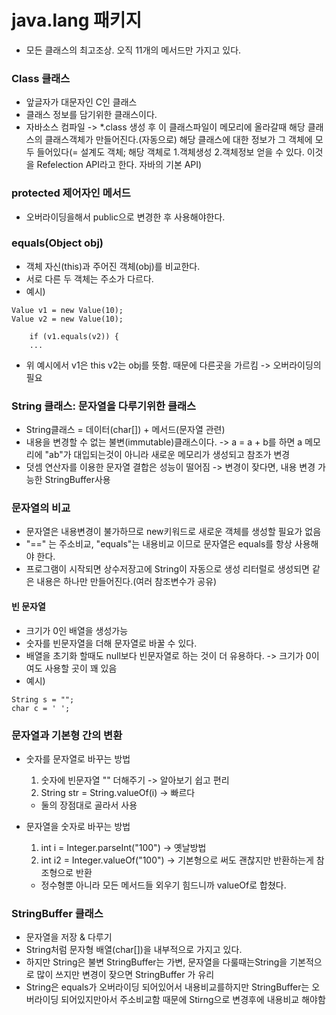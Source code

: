 # java.lang 패키지

- 모든 클래스의 최고조상. 오직 11개의 메서드만 가지고 있다.

### Class 클래스

- 앞글자가 대문자인 C인 클래스
- 클래스 정보를 담기위한 클래스이다.
- 자바소스 컴파일 -> *.class 생성 후 이 클래스파일이 메모리에 올라갈때 해당 클래스의 클래스객체가 만들어진다.(자동으로)
  해당 클래스에 대한 정보가 그 객체에 모두 들어있다(= 설계도 객체; 해당 객체로 1.객체생성 2.객체정보 얻을 수 있다. 이것을 Refelection API라고 한다. 자바의
  기본 API)

### protected 제어자인 메서드

- 오버라이딩을해서 public으로 변경한 후 사용해야한다.

### equals(Object obj)

- 객체 자신(this)과 주어진 객체(obj)를 비교한다.
- 서로 다른 두 객체는 주소가 다르다.
- 예시)

```
Value v1 = new Value(10);
Value v2 = new Value(10);

    if (v1.equals(v2)) {
    ...
```

- 위 예시에서 v1은 this v2는 obj를 뜻함. 때문에 다른곳을 가르킴 -> 오버라이딩의 필요

### String 클래스: 문자열을 다루기위한 클래스

- String클래스 = 데이터(char[]) + 메서드(문자열 관련)
- 내용을 변경할 수 없는 불변(immutable)클래스이다. -> a = a + b를 하면 a 메모리에 "ab"가 대입되는것이 아니라 새로운 메모리가 생성되고 참조가 변경
- 덧셈 연산자를 이용한 문자열 결합은 성능이 떨어짐 -> 변경이 잦다면, 내용 변경 가능한 StringBuffer사용

### 문자열의 비교

- 문자열은 내용변경이 불가하므로 new키워드로 새로운 객체를 생성할 필요가 없음
- "==" 는 주소비교, "equals"는 내용비교 이므로 문자열은 equals를 항상 사용해야 한다.
- 프로그램이 시작되면 상수저장고에 String이 자동으로 생성 리터럴로 생성되면 같은 내용은 하나만 만들어진다.(여러 참조변수가 공유)

#### 빈 문자열

- 크기가 0인 배열을 생성가능
- 숫자를 빈문자열을 더해 문자열로 바꿀 수 있다.
- 배열을 초기화 할때도 null보다 빈문자열로 하는 것이 더 유용하다. -> 크기가 0이여도 사용할 곳이 꽤 있음
- 예시)

```commandline
String s = "";
char c = ' ';
```

### 문자열과 기본형 간의 변환

- 숫자를 문자열로 바꾸는 방법
    1. 숫자에 빈문자열 "" 더해주기 -> 알아보기 쉽고 편리
    2. String str = String.valueOf(i) -> 빠르다

    - 둘의 장점대로 골라서 사용

- 문자열을 숫자로 바꾸는 방법
    1. int i = Integer.parseInt("100") -> 옛날방법
    2. int i2 = Integer.valueOf("100") -> 기본형으로 써도 괜찮지만 반환하는게 참조형으로 반환

    - 정수형뿐 아니라 모든 메서드들 외우기 힘드니까 valueOf로 합쳤다.

### StringBuffer 클래스

- 문자열을 저장 & 다루기
- String처럼 문자형 배열(char[])을 내부적으로 가지고 있다.
- 하지만 String은 불변 StringBuffer는 가변, 문자열을 다룰때는String을 기본적으로 많이 쓰지만 변경이 잦으면 StringBuffer 가 유리
- String은 equals가 오버라이딩 되어있어서 내용비교를하지만 StringBuffer는 오버라이딩 되어있지만아서 주소비교함 때문에 Stirng으로 변경후에 내용비교 해야함